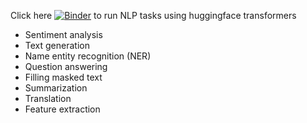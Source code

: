 Click here [![Binder](https://mybinder.org/badge_logo.svg)](https://mybinder.org/v2/gh/akelimad/nlp/HEAD?filepath=%2FHugging%20face%2FTransformers%2Fhuggingface.ipynb) to run NLP tasks using huggingface transformers

- Sentiment analysis
- Text generation
- Name entity recognition (NER)
- Question answering
- Filling masked text
- Summarization
- Translation
- Feature extraction
